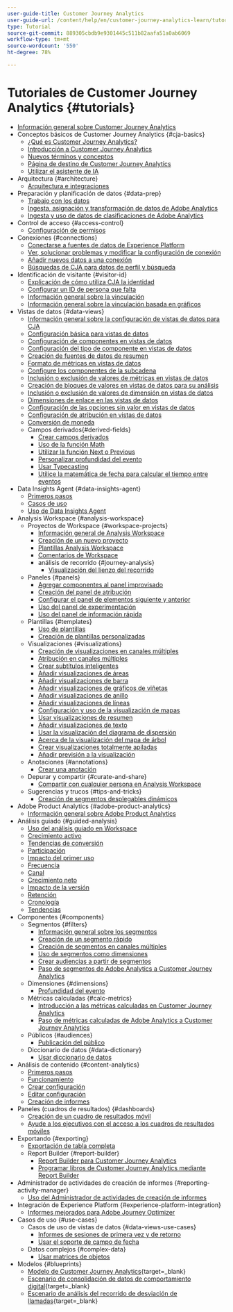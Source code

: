 ```yaml
---
user-guide-title: Customer Journey Analytics
user-guide-url: /content/help/en/customer-journey-analytics-learn/tutorials/overview.html
type: Tutorial
source-git-commit: 889305cbdb9e9301445c511b82aafa51a0ab6069
workflow-type: tm+mt
source-wordcount: '550'
ht-degree: 78%

---
```



# Tutoriales de Customer Journey Analytics {#tutorials}

+ [Información general sobre Customer Journey Analytics](overview.md)
+ Conceptos básicos de Customer Journey Analytics {#cja-basics}
   + [¿Qué es Customer Journey Analytics?](cja-basics/what-is-customer-journey-analytics.md)
   + [Introducción a Customer Journey Analytics](cja-basics/understanding-customer-journey-analytics.md)
   + [Nuevos términos y conceptos](cja-basics/new-terms-and-concepts-in-cja.md)
   + [Página de destino de Customer Journey Analytics](cja-basics/customer-journey-analytics-landing-page.md)
   + [Utilizar el asistente de IA](cja-basics/use-ai-assistant.md)
+ Arquitectura {#architecture}
   + [Arquitectura e integraciones](architecture/architecture-and-integrations-of-cja.md)
+ Preparación y planificación de datos {#data-prep}
   + [Trabajo con los datos](data-prep/working-with-data-in-cja.md)
   + [Ingesta, asignación y transformación de datos de Adobe Analytics](data-prep/ingest-map-and-transform-adobe-analytics-data.md)
   + [Ingesta y uso de datos de clasificaciones de Adobe Analytics](data-prep/ingest-and-use-analytics-classifications.md)
+ Control de acceso {#access-control}
   + [Configuración de permisos](permissions/set-up-permissions.md)
+ Conexiones {#connections}
   + [Conectarse a fuentes de datos de Experience Platform](connections/connecting-customer-journey-analytics-to-data-sources-in-platform.md)
   + [Ver, solucionar problemas y modificar la configuración de conexión](connections/connections-details-experience-in-cja.md)
   + [Añadir nuevos datos a una conexión](connections/add-past-data-to-an-existing-connection-in-cja.md)
   + [Búsquedas de CJA para datos de perfil y búsqueda](connections/cja-lookup-data.md)
+ Identificación de visitante {#visitor-id}
   + [Explicación de cómo utiliza CJA la identidad](visitor-id/understanding-how-customer-journey-analytics-uses-identity.md)
   + [Configurar un ID de persona que falta](visitor-id/configure-missing-person-id.md)
   + [Información general sobre la vinculación](visitor-id/overview-of-stitching.md)
   + [Información general sobre la vinculación basada en gráficos](visitor-id/graph-based-stitching-overview.md)
+ Vistas de datos {#data-views}
   + [Información general sobre la configuración de vistas de datos para CJA](data-views/overview-of-configuring-data-views-for-cja.md)
   + [Configuración básica para vistas de datos](data-views/basic-configuration-for-data-views.md)
   + [Configuración de componentes en vistas de datos](data-views/configuring-component-settings-in-data-views.md)
   + [Configuración del tipo de componente en vistas de datos](data-views/component-type-settings-in-data-views.md)
   + [Creación de fuentes de datos de resumen](data-views/create-summary-level-data-sources.md)
   + [Formato de métricas en vistas de datos](data-views/formatting-metrics-in-data-views.md)
   + [Configure los componentes de la subcadena](data-views/configure-substring-component-settings.md)
   + [Inclusión o exclusión de valores de métricas en vistas de datos](data-views/include-or-exclude-metric-values-in-data-views.md)
   + [Creación de bloques de valores en vistas de datos para su análisis](data-views/creating-value-buckets-in-data-views-for-analysis.md)
   + [Inclusión o exclusión de valores de dimensión en vistas de datos](data-views/include-or-exclude-dimension-values-in-data-views.md)
   + [Dimensiones de enlace en las vistas de datos](data-views/binding-dimensions-in-data-views.md)
   + [Configuración de las opciones sin valor en vistas de datos](data-views/configure-no-value-options-in-data-views.md)
   + [Configuración de atribución en vistas de datos](data-views/attribution-settings-in-data-views.md)
   + [Conversión de moneda](data-views/currency-conversion.md)
   + Campos derivados{#derived-fields}
      + [Crear campos derivados](data-views/derived-fields/derived-fields-in-cja.md)
      + [Uso de la función Math](data-views/derived-fields/use-the-math-function-in-derived-fields.md)
      + [Utilizar la función Next o Previous](data-views/derived-fields/use-the-next-previous-function-in-derived-fields.md)
      + [Personalizar profundidad del evento](data-views/derived-fields/customize-event-depth-in-derived-fields.md)
      + [Usar Typecasting](data-views/derived-fields/use-typecasting-in-derived-fields.md)
      + [Utilice la matemática de fecha para calcular el tiempo entre eventos](data-views/derived-fields/use-date-math-to-calculate-time-between-events.md)
+ Data Insights Agent {#data-insights-agent}
   + [Primeros pasos](data-insights-agent/introduction-to-the-data-insights-agent.md)
   + [Casos de uso](data-insights-agent/data-insights-agent-use-cases.md)
   + [Uso de Data Insights Agent](data-insights-agent/use-the-data-insights-agent.md)
+ Analysis Workspace {#analysis-workspace}
   + Proyectos de Workspace {#workspace-projects}
      + [Información general de Analysis Workspace](analysis-workspace/workspace-projects/analysis-workspace-overview.md)
      + [Creación de un nuevo proyecto](analysis-workspace/workspace-projects/build-a-new-project.md)
      + [Plantillas Analysis Workspace](analysis-workspace/workspace-projects/analysis-workspace-templates.md)
      + [Comentarios de Workspace](analysis-workspace/workspace-projects/workspace-commenting.md)
      + análisis de recorrido {#journey-analysis}
         + [Visualización del lienzo del recorrido](analysis-workspace/workspace-projects/journey-analysis/journey-canvas-viz.md)
   + Paneles {#panels}
      + [Agregar componentes al panel improvisado](analysis-workspace/panels/add-components-to-the-freeform-panel.md)
      + [Creación del panel de atribución](analysis-workspace/panels/build-the-attribution-panel.md)
      + [Configurar el panel de elementos siguiente y anterior](analysis-workspace/panels/configure-next-previous-item-panel.md)
      + [Uso del panel de experimentación](analysis-workspace/panels/use-the-experimentation-panel.md)
      + [Uso del panel de información rápida](analysis-workspace/panels/use-the-quick-insights-panel.md)
   + Plantillas {#templates}
      + [Uso de plantillas](analysis-workspace/templates/use-templates.md)
      + [Creación de plantillas personalizadas](analysis-workspace/templates/create-custom-templates.md)
   + Visualizaciones {#visualizations}
      + [Creación de visualizaciones en canales múltiples](analysis-workspace/visualizations/creating-cross-channel-visualizations-in-customer-journey-analytics.md)
      + [Atribución en canales múltiples](analysis-workspace/visualizations/cross-channel-attribution-in-customer-journey-analytics.md)
      + [Crear subtítulos inteligentes](analysis-workspace/visualizations/intelligent-captions.md)
      + [Añadir visualizaciones de áreas](analysis-workspace/visualizations/add-area-visualizations.md)
      + [Añadir visualizaciones de barra](analysis-workspace/visualizations/add-bar-visualizations.md)
      + [Añadir visualizaciones de gráficos de viñetas](analysis-workspace/visualizations/add-bullet-graph-visualizations.md)
      + [Añadir visualizaciones de anillo](analysis-workspace/visualizations/add-donut-visualizations.md)
      + [Añadir visualizaciones de líneas](analysis-workspace/visualizations/add-line-visualizations.md)
      + [Configuración y uso de la visualización de mapas](analysis-workspace/visualizations/configure-and-use-the-map-visualization.md)
      + [Usar visualizaciones de resumen](analysis-workspace/visualizations/use-summary-visualizations.md)
      + [Añadir visualizaciones de texto](analysis-workspace/visualizations/add-text-visualizations.md)
      + [Usar la visualización del diagrama de dispersión](analysis-workspace/visualizations/use-scatterplot-visualizations.md)
      + [Acerca de la visualización del mapa de árbol](analysis-workspace/visualizations/add-treemap-visualizations.md)
      + [Crear visualizaciones totalmente apiladas](analysis-workspace/visualizations/create-stacked-visualizations.md)
      + [Añadir previsión a la visualización](analysis-workspace/visualizations/forecasting.md)
   + Anotaciones {#annotations}
      + [Crear una anotación](analysis-workspace/annotations/create-an-annotation.md)
   + Depurar y compartir {#curate-and-share}
      + [Compartir con cualquier persona en Analysis Workspace](analysis-workspace/curate-and-share/share-with-anyone-in-analysis-workspace.md)
   + Sugerencias y trucos {#tips-and-tricks}
      + [Creación de segmentos desplegables dinámicos](analysis-workspace/tips-and-tricks/dynamic-drop-downs.md)
+ Adobe Product Analytics {#adobe-product-analytics}
   + [Información general sobre Adobe Product Analytics](adobe-product-analytics/adobe-product-analytics-overview.md)
+ Análisis guiado {#guided-analysis}
   + [Uso del análisis guiado en Workspace](guided-analysis/guided-analysis-in-workspace.md)
   + [Crecimiento activo](guided-analysis/active-growth.md)
   + [Tendencias de conversión](guided-analysis/conversion-trends.md)
   + [Participación](guided-analysis/engagement.md)
   + [Impacto del primer uso](guided-analysis/first-use-impact.md)
   + [Frecuencia](guided-analysis/frequency.md)
   + [Canal](guided-analysis/funnel.md)
   + [Crecimiento neto](guided-analysis/net-growth.md)
   + [Impacto de la versión](guided-analysis/release-impact.md)
   + [Retención](guided-analysis/retention.md)
   + [Cronología](guided-analysis/timeline.md)
   + [Tendencias](guided-analysis/trends.md)
+ Componentes {#components}
   + Segmentos {#filters}
      + [Información general sobre los segmentos](components/filters/introduction-to-filters-in-cja.md)
      + [Creación de un segmento rápido](components/filters/create-a-quick-filter.md)
      + [Creación de segmentos en canales múltiples](components/filters/creating-cross-channel-filters-in-customer-journey-analytics.md)
      + [Uso de segmentos como dimensiones](components/filters/use-filters-as-dimensions.md)
      + [Crear audiencias a partir de segmentos](components/filters/create-audiences-from-segments.md)
      + [Paso de segmentos de Adobe Analytics a Customer Journey Analytics](components/filters/moving-adobe-analytics-segments-to-customer-journey-analytics.md)
   + Dimensiones {#dimensions}
      + [Profundidad del evento](components/dimensions/event-depth-in-cja.md)
   + Métricas calculadas  {#calc-metrics}
      + [Introducción a las métricas calculadas en Customer Journey Analytics](components/calc-metrics/introduction-to-calculated-metrics-in-customer-journey-analytics.md)
      + [Paso de métricas calculadas de Adobe Analytics a Customer Journey Analytics](components/calc-metrics/moving-your-calculated-metrics-from-adobe-analytics-to-customer-journey-analytics.md)
   + Públicos {#audiences}
      + [Publicación del público](components/audiences/audience-publishing-for-cja.md)
   + Diccionario de datos {#data-dictionary}
      + [Usar diccionario de datos](components/data-dictionary/use-data-dictionary.md)
+ Análisis de contenido {#content-analytics}
   + [Primeros pasos](content-analytics/introduction-to-content-analytics.md)
   + [Funcionamiento](content-analytics/how-it-works.md)
   + [Crear configuración](content-analytics/create-configuration.md)
   + [Editar configuración](content-analytics/edit-configuration.md)
   + [Creación de informes](content-analytics/reporting.md)
+ Paneles (cuadros de resultados) {#dashboards}
   + [Creación de un cuadro de resultados móvil](dashboards/create-a-mobile-scorecard.md)
   + [Ayude a los ejecutivos con el acceso a los cuadros de resultados móviles](dashboards/assist-executives-to-access-mobile-scorecards.md)
+ Exportando {#exporting}
   + [Exportación de tabla completa](exporting/full-table-export.md)
   + Report Builder {#report-builder}
      + [Report Builder para Customer Journey Analytics](exporting/report-builder/report-builder-for-customer-journey-analytics.md)
      + [Programar libros de Customer Journey Analytics mediante Report Builder](exporting/report-builder/schedule-cja-workbooks-using-report-builder.md)
+ Administrador de actividades de creación de informes {#reporting-activity-manager}
   + [Uso del Administrador de actividades de creación de informes](reporting-activity-manager/use-the-reporting-activity-manager.md)
+ Integración de Experience Platform {#experience-platform-integration}
   + [Informes mejorados para Adobe Journey Optimizer](experience-platform-integration/enhanced-reporting-for-adobe-journey-optimizer.md)
+ Casos de uso {#use-cases}
   + Casos de uso de vistas de datos {#data-views-use-cases}
      + [Informes de sesiones de primera vez y de retorno](use-cases/data-views-use-cases/first-time-and-returning-sessions.md)
      + [Usar el soporte de campo de fecha](use-cases/data-views-use-cases/leverage-date-field-support.md)
   + Datos complejos {#complex-data}
      + [Usar matrices de objetos](use-cases/complex-data/object-arrays-in-cja.md)
+ Modelos {#blueprints}
   + [Modelo de Customer Journey Analytics](https://experienceleague.adobe.com/es/docs/blueprints-learn/architecture/customer-journey-analytics/overview){target=_blank}
   + [Escenario de consolidación de datos de comportamiento digital](https://experienceleague.adobe.com/es/docs/analytics-platform/using/cja-usecases/cross-channel/cross-channel){target=_blank}
   + [Escenario de análisis del recorrido de desviación de llamadas](https://experienceleague.adobe.com/es/docs/analytics-platform/using/cja-usecases/cross-channel/call-center){target=_blank}
